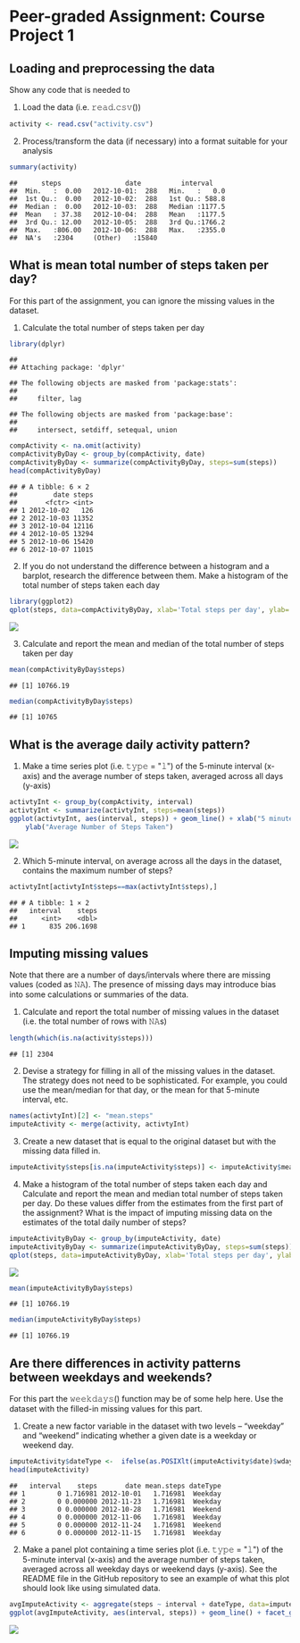 # Peer-graded Assignment: Course Project 1
## Loading and preprocessing the data

Show any code that is needed to

1. Load the data (i.e. 𝚛𝚎𝚊𝚍.𝚌𝚜𝚟())

```r
activity <- read.csv("activity.csv")
```

2. Process/transform the data (if necessary) into a format suitable for your analysis

```r
summary(activity)
```

```
##      steps                date          interval     
##  Min.   :  0.00   2012-10-01:  288   Min.   :   0.0  
##  1st Qu.:  0.00   2012-10-02:  288   1st Qu.: 588.8  
##  Median :  0.00   2012-10-03:  288   Median :1177.5  
##  Mean   : 37.38   2012-10-04:  288   Mean   :1177.5  
##  3rd Qu.: 12.00   2012-10-05:  288   3rd Qu.:1766.2  
##  Max.   :806.00   2012-10-06:  288   Max.   :2355.0  
##  NA's   :2304     (Other)   :15840
```

## What is mean total number of steps taken per day?

For this part of the assignment, you can ignore the missing values in the dataset.

1. Calculate the total number of steps taken per day

```r
library(dplyr)
```

```
## 
## Attaching package: 'dplyr'
```

```
## The following objects are masked from 'package:stats':
## 
##     filter, lag
```

```
## The following objects are masked from 'package:base':
## 
##     intersect, setdiff, setequal, union
```

```r
compActivity <- na.omit(activity)
compActivityByDay <- group_by(compActivity, date)
compActivityByDay <- summarize(compActivityByDay, steps=sum(steps))
head(compActivityByDay)
```

```
## # A tibble: 6 × 2
##         date steps
##       <fctr> <int>
## 1 2012-10-02   126
## 2 2012-10-03 11352
## 3 2012-10-04 12116
## 4 2012-10-05 13294
## 5 2012-10-06 15420
## 6 2012-10-07 11015
```

2. If you do not understand the difference between a histogram and a barplot, research the difference between them. Make a histogram of the total number of steps taken each day

```r
library(ggplot2)
qplot(steps, data=compActivityByDay, xlab='Total steps per day', ylab='Frequency', binwidth=500)
```

![](PA1_template_files/figure-html/unnamed-chunk-4-1.png)<!-- -->

3. Calculate and report the mean and median of the total number of steps taken per day

```r
mean(compActivityByDay$steps)
```

```
## [1] 10766.19
```

```r
median(compActivityByDay$steps)
```

```
## [1] 10765
```

## What is the average daily activity pattern?

1. Make a time series plot (i.e. 𝚝𝚢𝚙𝚎 = "𝚕") of the 5-minute interval (x-axis) and the average number of steps taken, averaged across all days (y-axis)

```r
activtyInt <- group_by(compActivity, interval)
activtyInt <- summarize(activtyInt, steps=mean(steps))
ggplot(activtyInt, aes(interval, steps)) + geom_line() + xlab("5 minute interval") +
    ylab("Average Number of Steps Taken")
```

![](PA1_template_files/figure-html/unnamed-chunk-6-1.png)<!-- -->

2. Which 5-minute interval, on average across all the days in the dataset, contains the maximum number of steps?

```r
activtyInt[activtyInt$steps==max(activtyInt$steps),]
```

```
## # A tibble: 1 × 2
##   interval    steps
##      <int>    <dbl>
## 1      835 206.1698
```

## Imputing missing values

Note that there are a number of days/intervals where there are missing values (coded as 𝙽𝙰). The presence of missing days may introduce bias into some calculations or summaries of the data.

1. Calculate and report the total number of missing values in the dataset (i.e. the total number of rows with 𝙽𝙰s)


```r
length(which(is.na(activity$steps)))
```

```
## [1] 2304
```
2. Devise a strategy for filling in all of the missing values in the dataset. The strategy does not need to be sophisticated. For example, you could use the mean/median for that day, or the mean for that 5-minute interval, etc.


```r
names(activtyInt)[2] <- "mean.steps"
imputeActivity <- merge(activity, activtyInt)
```

3. Create a new dataset that is equal to the original dataset but with the missing data filled in.

```r
imputeActivity$steps[is.na(imputeActivity$steps)] <- imputeActivity$mean.steps[is.na(imputeActivity$steps)]
```

4. Make a histogram of the total number of steps taken each day and Calculate and report the mean and median total number of steps taken per day. Do these values differ from the estimates from the first part of the assignment? What is the impact of imputing missing data on the estimates of the total daily number of steps?


```r
imputeActivityByDay <- group_by(imputeActivity, date)
imputeActivityByDay <- summarize(imputeActivityByDay, steps=sum(steps))
qplot(steps, data=imputeActivityByDay, xlab='Total steps per day', ylab='Frequency', binwidth=500)
```

![](PA1_template_files/figure-html/unnamed-chunk-11-1.png)<!-- -->

```r
mean(imputeActivityByDay$steps)
```

```
## [1] 10766.19
```

```r
median(imputeActivityByDay$steps)
```

```
## [1] 10766.19
```

## Are there differences in activity patterns between weekdays and weekends?

For this part the 𝚠𝚎𝚎𝚔𝚍𝚊𝚢𝚜() function may be of some help here. Use the dataset with the filled-in missing values for this part.

1. Create a new factor variable in the dataset with two levels – “weekday” and “weekend” indicating whether a given date is a weekday or weekend day.

```r
imputeActivity$dateType <-  ifelse(as.POSIXlt(imputeActivity$date)$wday %in% c(0,6), 'Weekend', 'Weekday')
head(imputeActivity)
```

```
##   interval    steps       date mean.steps dateType
## 1        0 1.716981 2012-10-01   1.716981  Weekday
## 2        0 0.000000 2012-11-23   1.716981  Weekday
## 3        0 0.000000 2012-10-28   1.716981  Weekend
## 4        0 0.000000 2012-11-06   1.716981  Weekday
## 5        0 0.000000 2012-11-24   1.716981  Weekend
## 6        0 0.000000 2012-11-15   1.716981  Weekday
```

2. Make a panel plot containing a time series plot (i.e. 𝚝𝚢𝚙𝚎 = "𝚕") of the 5-minute interval (x-axis) and the average number of steps taken, averaged across all weekday days or weekend days (y-axis). See the README file in the GitHub repository to see an example of what this plot should look like using simulated data.


```r
avgImputeActivity <- aggregate(steps ~ interval + dateType, data=imputeActivity, mean)
ggplot(avgImputeActivity, aes(interval, steps)) + geom_line() + facet_grid(dateType ~ .) + xlab("5 minute interval") + ylab("Average Number of Steps Taken")
```

![](PA1_template_files/figure-html/unnamed-chunk-13-1.png)<!-- -->
